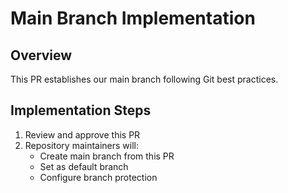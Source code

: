 # Main Branch Implementation

## Overview
This PR establishes our main branch following Git best practices.

## Implementation Steps
1. Review and approve this PR
2. Repository maintainers will:
   - Create main branch from this PR
   - Set as default branch
   - Configure branch protection
